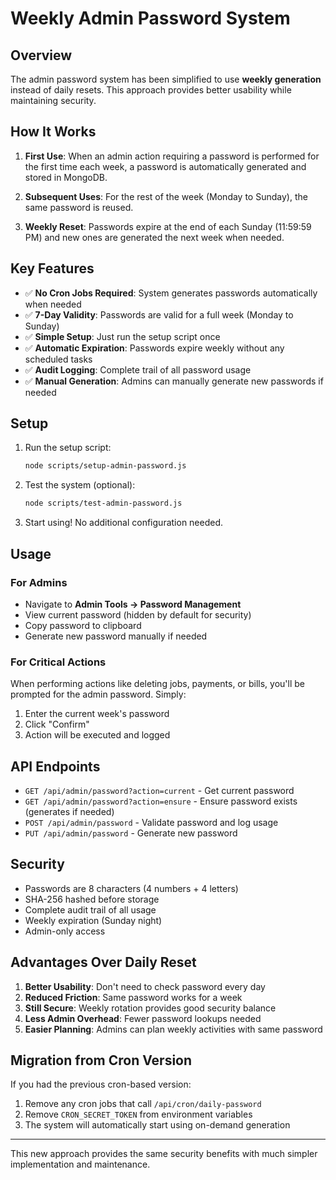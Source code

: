 # Weekly Admin Password System

## Overview

The admin password system has been simplified to use **weekly generation** instead of daily resets. This approach provides better usability while maintaining security.

## How It Works

1. **First Use**: When an admin action requiring a password is performed for the first time each week, a password is automatically generated and stored in MongoDB.

2. **Subsequent Uses**: For the rest of the week (Monday to Sunday), the same password is reused.

3. **Weekly Reset**: Passwords expire at the end of each Sunday (11:59:59 PM) and new ones are generated the next week when needed.

## Key Features

- ✅ **No Cron Jobs Required**: System generates passwords automatically when needed
- ✅ **7-Day Validity**: Passwords are valid for a full week (Monday to Sunday)
- ✅ **Simple Setup**: Just run the setup script once
- ✅ **Automatic Expiration**: Passwords expire weekly without any scheduled tasks
- ✅ **Audit Logging**: Complete trail of all password usage
- ✅ **Manual Generation**: Admins can manually generate new passwords if needed

## Setup

1. Run the setup script:

   ```bash
   node scripts/setup-admin-password.js
   ```

2. Test the system (optional):

   ```bash
   node scripts/test-admin-password.js
   ```

3. Start using! No additional configuration needed.

## Usage

### For Admins

- Navigate to **Admin Tools → Password Management**
- View current password (hidden by default for security)
- Copy password to clipboard
- Generate new password manually if needed

### For Critical Actions

When performing actions like deleting jobs, payments, or bills, you'll be prompted for the admin password. Simply:

1. Enter the current week's password
2. Click "Confirm"
3. Action will be executed and logged

## API Endpoints

- `GET /api/admin/password?action=current` - Get current password
- `GET /api/admin/password?action=ensure` - Ensure password exists (generates if needed)
- `POST /api/admin/password` - Validate password and log usage
- `PUT /api/admin/password` - Generate new password

## Security

- Passwords are 8 characters (4 numbers + 4 letters)
- SHA-256 hashed before storage
- Complete audit trail of all usage
- Weekly expiration (Sunday night)
- Admin-only access

## Advantages Over Daily Reset

1. **Better Usability**: Don't need to check password every day
2. **Reduced Friction**: Same password works for a week
3. **Still Secure**: Weekly rotation provides good security balance
4. **Less Admin Overhead**: Fewer password lookups needed
5. **Easier Planning**: Admins can plan weekly activities with same password

## Migration from Cron Version

If you had the previous cron-based version:

1. Remove any cron jobs that call `/api/cron/daily-password`
2. Remove `CRON_SECRET_TOKEN` from environment variables
3. The system will automatically start using on-demand generation

---

This new approach provides the same security benefits with much simpler implementation and maintenance.
